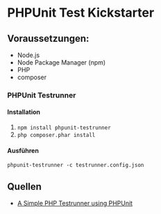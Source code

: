 # PHPUnit Test Kickstarter

## Voraussetzungen:

* Node.js
* Node Package Manager (npm)
* PHP
* composer

### PHPUnit Testrunner

#### Installation

1. `npm install phpunit-testrunner`
2. `php composer.phar install`

#### Ausführen

`phpunit-testrunner -c testrunner.config.json`

## Quellen
* [A Simple PHP Testrunner using PHPUnit](http://uyi.ehondor.com/blog/simple-php-testrunner-using-phpunit/)